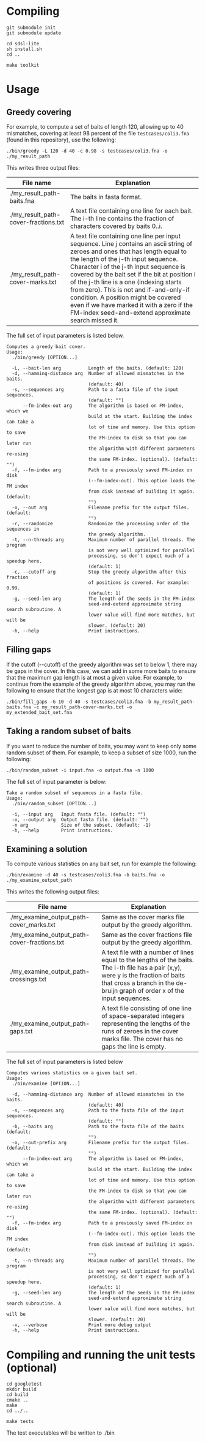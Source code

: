 # Compiling

```
git submodule init
git submodule update

cd sdsl-lite
sh install.sh
cd ..

make toolkit
```

# Usage

## Greedy covering

For example, to compute a set of baits of length 120, allowing up to 40 mismatches, covering at least 98 percent of the file `testcases/coli3.fna` (found in this repository), use the following:

```
./bin/greedy -L 120 -d 40 -c 0.98 -s testcases/coli3.fna -o ./my_result_path
```

This writes three output files: 

| File name     | Explanation |
| ------------- | ------------- |
| ./my_result_path-baits.fna            | The baits in fasta format.  |
| ./my_result_path-cover-fractions.txt  | A text file containing one line for each bait. The i-th line contains the fraction of characters covered by baits 0..i.  |
| ./my_result_path-cover-marks.txt      | A text file containing one line per input sequence. Line j contains an ascii string of zeroes and ones that has length equal to the length of the j-th input sequence. Character i of the j-th input sequence is covered by the bait set if the bit at position i of the j-th line is a one (indexing starts from zero). This is not and if-and-only-if condition. A position might be covered even if we have marked it with a zero if the FM-index seed-and-extend approximate search missed it. |

The full set of input parameters is listed below.

```
Computes a greedy bait cover.
Usage:
  ./bin/greedy [OPTION...]

  -L, --bait-len arg          Length of the baits. (default: 120)
  -d, --hamming-distance arg  Number of allowed mismatches in the baits.
                              (default: 40)
  -s, --sequences arg         Path to a fasta file of the input sequences.
                              (default: "")
      --fm-index-out arg      The algorithm is based on FM-index, which we
                              build at the start. Building the index can take a
                              lot of time and memory. Use this option to save
                              the FM-index to disk so that you can later run
                              the algorithm with different parameters re-using
                              the same FM-index. (optional). (default: "")
  -f, --fm-index arg          Path to a previously saved FM-index on disk
                              (--fm-index-out). This option loads the FM index
                              from disk instead of building it again. (default:
                              "")
  -o, --out arg               Filename prefix for the output files. (default:
                              "")
  -r, --randomize             Randomize the processing order of the sequences in
                              the greedy algorithm.
  -t, --n-threads arg         Maximum number of parallel threads. The program
                              is not very well optimized for parallel
                              processing, so don't expect much of a speedup here.
                              (default: 1)
  -c, --cutoff arg            Stop the greedy algorithm after this fraction
                              of positions is covered. For example: 0.99.
                              (default: 1)
  -g, --seed-len arg          The length of the seeds in the FM-index
                              seed-and-extend approximate string search subroutine. A
                              lower value will find more matches, but will be
                              slower. (default: 20)
  -h, --help                  Print instructions.

```

## Filling gaps

If the cutoff (--cutoff) of the greedy algorithm was set to below 1, there may be gaps in the cover. In this case, we can add in some more baits to ensure that the maximum gap length is at most a given value. For example, to continue from the example of the greedy algorithm above, you may run the following to ensure that the longest gap is at most 10 characters wide:

```
./bin/fill_gaps -G 10 -d 40 -s testcases/coli3.fna -b my_result_path-baits.fna -c my_result_path-cover-marks.txt -o my_extended_bait_set.fna
```

## Taking a random subset of baits

If you want to reduce the number of baits, you may want to keep only some random subset of them. For example, to keep a subset of size 1000, run the following:

```
./bin/random_subset -i input.fna -o output.fna -n 1000
```

The full set of input parameter is below:

```
Take a random subset of sequences in a fasta file.
Usage:
  ./bin/random_subset [OPTION...]

  -i, --input arg   Input fasta file. (default: "")
  -o, --output arg  Output fasta file. (default: "")
  -n arg            Size of the subset. (default: -1)
  -h, --help        Print instructions.
```

## Examining a solution

To compute various statistics on any bait set, run for example the following:

```
./bin/examine -d 40 -s testcases/coli3.fna -b baits.fna -o ./my_examine_output_path
```

This writes the following output files:

| File name     | Explanation |
| ------------- | ------------- |
| ./my_examine_output_path-cover_marks.txt            | Same as the cover marks file output by the greedy algorithm. |
| ./my_examine_output_path-cover-fractions.txt       | Same as the cover fractions file output by the greedy algorithm. |
| ./my_examine_output_path-crossings.txt              | A text file with a number of lines equal to the lengths of the baits. The i-th file has a pair (x,y), were y is the fraction of baits that cross a branch in the de-bruijn graph of order x of the input sequences. |
| ./my_examine_output_path-gaps.txt | A text file consisting of one line of space-separated integers representing the lengths of the runs of zeroes in the cover marks file. The cover has no gaps the line is empty. |

The full set of input parameters is listed below

```
Computes various statistics on a given bait set.
Usage:
  ./bin/examine [OPTION...]

  -d, --hamming-distance arg  Number of allowed mismatches in the baits.
                              (default: 40)
  -s, --sequences arg         Path to the fasta file of the input sequences.
                              (default: "")
  -b, --baits arg             Path to the fasta file of the baits (default:
                              "")
  -o, --out-prefix arg        Filename prefix for the output files. (default:
                              "")
      --fm-index-out arg      The algorithm is based on FM-index, which we
                              build at the start. Building the index can take a
                              lot of time and memory. Use this option to save
                              the FM-index to disk so that you can later run
                              the algorithm with different parameters re-using
                              the same FM-index. (optional). (default: "")
  -f, --fm-index arg          Path to a previously saved FM-index on disk
                              (--fm-index-out). This option loads the FM index
                              from disk instead of building it again. (default:
                              "")
  -t, --n-threads arg         Maximum number of parallel threads. The program
                              is not very well optimized for parallel
                              processing, so don't expect much of a speedup here.
                              (default: 1)
  -g, --seed-len arg          The length of the seeds in the FM-index
                              seed-and-extend approximate string search subroutine. A
                              lower value will find more matches, but will be
                              slower. (default: 20)
  -v, --verbose               Print more debug output
  -h, --help                  Print instructions.

```

# Compiling and running the unit tests (optional)

```
cd googletest
mkdir build
cd build
cmake ..
make
cd ../..

make tests
```

The test executables will be written to ./bin